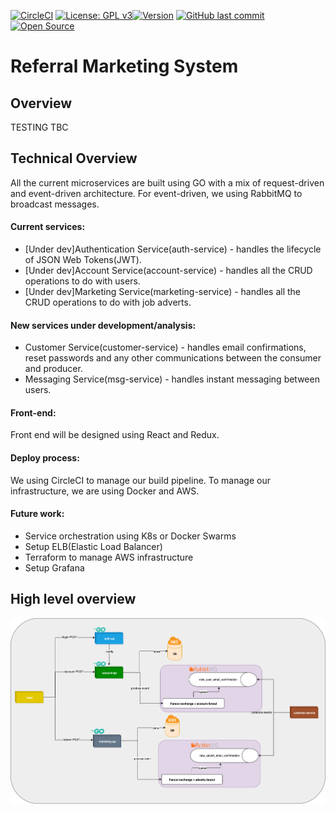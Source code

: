 [![CircleCI](https://circleci.com/gh/ProjectReferral/Get-me-in/tree/master.svg?style=svg&circle-token=632ab80f9b534a6dab955b1f27f267b00b700ac4)](https://circleci.com/gh/ProjectReferral/Get-me-in/tree/master)
[![License: GPL v3](https://img.shields.io/badge/License-GPLv3-blue.svg)](https://www.gnu.org/licenses/gpl-3.0)[![Version](https://badge.fury.io/gh/tterb%2FHyde.svg)](https://badge.fury.io/gh/tterb%2FHyde)
[![GitHub last commit](https://img.shields.io/github/last-commit/google/skia.svg?style=flat)]()
[![Open Source](https://badges.frapsoft.com/os/v1/open-source.svg?v=103)](https://opensource.org/)

# Referral Marketing System

## Overview
TESTING
TBC

## Technical Overview

All the current microservices are built using GO with a mix of request-driven and event-driven architecture. For event-driven, we using RabbitMQ to broadcast messages.

#### Current services:
- [Under dev]Authentication Service(auth-service) - handles the lifecycle of JSON Web Tokens(JWT).
- [Under dev]Account Service(account-service) - handles all the CRUD operations to do with users.
- [Under dev]Marketing Service(marketing-service) - handles all the CRUD operations to do with job adverts.

#### New services under development/analysis:
- Customer Service(customer-service) - handles email confirmations, reset passwords and any other communications between the consumer and producer.
- Messaging Service(msg-service) - handles instant messaging between users.

#### Front-end:
Front end will be designed using React and Redux.

#### Deploy process:
We using CircleCI to manage our build pipeline. To manage our infrastructure, we are using Docker and AWS.

#### Future work:
- Service orchestration using K8s or Docker Swarms
- Setup ELB(Elastic Load Balancer)
- Terraform to manage AWS infrastructure
- Setup Grafana


## High level overview
![High-level Architecture](Q-split-6.png)


